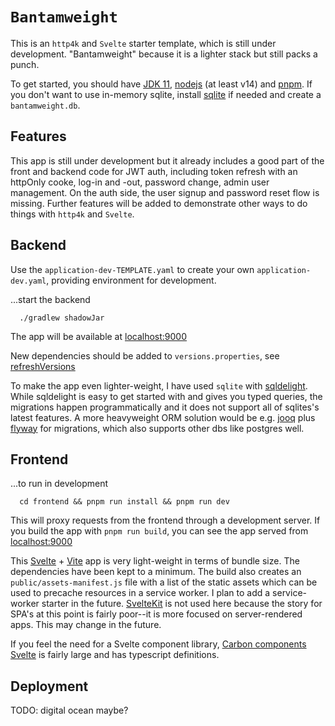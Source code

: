 # `Bantamweight`

This is an `http4k` and `Svelte` starter template, which is still under development. "Bantamweight" because it is a lighter stack but still packs a punch.

To get started, you should have [JDK 11](https://openjdk.java.net/projects/jdk/11/), [nodejs](https://nodejs.org/en/) (at least v14) and [pnpm](https://pnpm.io/installation). If you don't want to use in-memory sqlite, install [sqlite](https://www.sqlite.org/download.html) if needed and create a `bantamweight.db`.

## Features

This app is still under development but it already includes a good part of the front and backend code for JWT auth, including token refresh with an httpOnly cooke, log-in and -out, password change, admin user management. On the auth side, the user signup and password reset flow is missing. Further features will be added to demonstrate other ways to do things with `http4k` and `Svelte`.

## Backend

Use the `application-dev-TEMPLATE.yaml` to create your own `application-dev.yaml`, providing environment for development.

...start the backend

```
  ./gradlew shadowJar
```

The app will be available at [localhost:9000](http://localhost:9000)

New dependencies should be added to `versions.properties`, see [refreshVersions](https://github.com/jmfayard/refreshVersions)

To make the app even lighter-weight, I have used `sqlite` with [sqldelight](https://github.com/cashapp/sqldelight). While sqldelight is easy to get started with and gives you typed queries, the migrations happen programmatically and it does not support all of sqlites's latest features. A more heavyweight ORM solution would be e.g. [jooq](https://github.com/jOOQ/jOOQ) plus [flyway](https://flywaydb.org/) for migrations, which also supports other dbs like postgres well.

## Frontend

...to run in development

```
  cd frontend && pnpm run install && pnpm run dev
```

This will proxy requests from the frontend through a development server. If you build the app with `pnpm run build`, you can see the app served from [localhost:9000](http://localhost:9000)

This [Svelte](https://svelte.dev/) + [Vite](https://vitejs.dev/config/#config-file-resolving) app is very light-weight in terms of bundle size. The dependencies have been kept to a minimum. The build also creates an `public/assets-manifest.js` file with a list of the static assets which can be used to precache resources in a service worker. I plan to add a service-worker starter in the future. [SvelteKit](https://kit.svelte.dev/) is not used here because the story for SPA's at this point is fairly poor--it is more focused on server-rendered apps. This may change in the future.

If you feel the need for a Svelte component library, [Carbon components Svelte](https://github.com/IBM/carbon-components-svelte) is fairly large and has typescript definitions.

## Deployment

TODO: digital ocean maybe?
